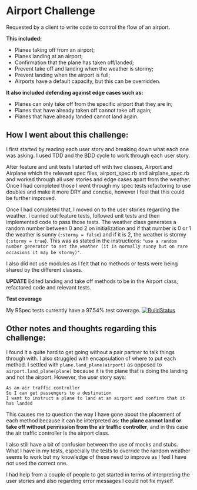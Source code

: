 Airport Challenge
=================

Requested by a client to write code to control the flow of an airport.

**This included:**
* Planes taking off from an airport;
* Planes landing at an airport;
* Confirmation that the plane has taken off/landed;
* Prevent take off and landing when the weather is stormy;
* Prevent landing when the airport is full;
* Airports have a default capacity, but this can be overridden.

**It also included defending against edge cases such as:**
* Planes can only take off from the specific airport that they are in;
* Planes that have already taken off cannot take off again;
* Planes that have already landed cannot land again.

How I went about this challenge:
--------------------------------

I first started by reading each user story and breaking down what each one was asking. I used TDD and the BDD cycle to work through each user story.

After feature and unit tests I started off with two classes, Airport and Airplane which the relevant spec files, airport_spec.rb and airplane_spec.rb and worked through all user stories and edge cases apart from the weather. Once I had completed those I went through my spec tests refactoring to use doubles and make it more DRY and concise, however I feel that this could be further improved.

Once I had completed that, I moved on to the user stories regarding the weather. I carried out feature tests, followed unit tests and then implemented code to pass those tests. The weather class generates a random number between 0 and 2 on initialization and if that number is 0 or 1 the weather is sunny (```:stormy = false```) and if it is 2, the weather is stormy (```:stormy = true```). This was as stated in the instructions: ```"use a random number generator to set the weather (it is normally sunny but on rare occasions it may be stormy)"```.

I also did not use modules as I felt that no methods or tests were being shared by the different classes.

**UPDATE**
Edited landing and take off methods to be in the Airport class, refactored code and relevant tests.

**Test coverage**

My RSpec tests currently have a 97.54% test coverage. [![BuildStatus](https://travis-ci.org/makersacademy/airport_challenge.svg?branch=master)](https://travis-ci.org/makersacademy/airport_challenge)


Other notes and thoughts regarding this challenge:
--------------------------------------------------

I found it a quite hard to get going without a pair partner to talk things through with. I also struggled with encapsulation of where to put each method. I settled with ```plane.land_plane(airport)``` as opposed to ```airport.land_plane(plane)``` because it is the plane that is doing the landing and not the airport. However, the user story says:

```
As an air traffic controller
So I can get passengers to a destination
I want to instruct a plane to land at an airport and confirm that it has landed
```

This causes me to question the way I have gone about the placement of each method because it can be interpreted as: **the plane cannot land or take off without permission from the air traffic controller**, and in this case the air traffic controller is the airport class.

I also still have a bit of confusion between the use of mocks and stubs. What I have in my tests, especially the tests to override the random weather seems to work but my knowledge of these need to improve as I feel I have not used the correct one.

I had help from a couple of people to get started in terms of interpreting the user stories and also regarding error messages I could not fix myself.
